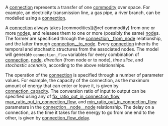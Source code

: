 A [connection](@ref) represents a transfer of one [commodity](@ref) over space.
For example, an electricity transmission line, a gas pipe, a river branch,
can be modelled using a [connection](@ref).

A [connection](@ref) always takes [commodities](@ref commodity) from one or more [node](@ref)s, and releases them to
one or more (possibly the same) [node](@ref)s.
The former are specificed through the [connection\_\_from\_node](@ref) relationship,
and the latter through [connection\_\_to\_node](@ref).
Every [connection](@ref) inherits the temporal and stochastic structures from the associated nodes.
The model will generate `connection_flow` variables for every combination of
[connection](@ref), [node](@ref), *direction* (from node or to node), *time slice*, and *stochastic scenario*,
according to the above relationships.

The operation of the [connection](@ref) is specified through a number of parameter values.
For example, the capacity of the connection, as the maximum amount of energy that can enter or leave it,
is given by [connection\_capacity](@ref).
The conversion ratio of input to output can be specified using any of [fix\_ratio\_out\_in\_connection\_flow](@ref),
[max\_ratio\_out\_in\_connection\_flow](@ref), and [min\_ratio\_out\_in\_connection\_flow](@ref) parameters
in the [connection\_\_node\_\_node](@ref) relationship.
The delay on a connection, as the time it takes for the energy to go from one end to the other,
is given by [connection\_flow\_delay](@ref).